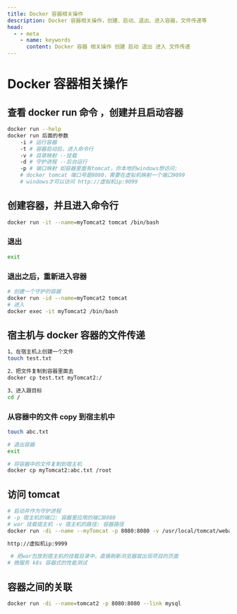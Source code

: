 ```yaml
---
title: Docker 容器相关操作
description: Docker 容器相关操作，创建、启动、退出、进入容器，文件传递等
head:
  - - meta
    - name: keywords
      content: Docker 容器 相关操作 创建 启动 退出 进入 文件传递
---
```


# Docker 容器相关操作

## 查看 docker run 命令 ，创建并且启动容器

```bash
docker run --help
docker run 后面的参数
	-i # 运行容器
	-t # 容器启动后，进入命令行
	-v # 目录映射 --挂载
	-d # 守护进程 --后台运行
	-p # 端口映射 如容器里面有tomcat，你本地的windows想访问:
	# docker tomcat 端口号是8080，需要在虚拟机映射一个端口9099
	# windows才可以访问 http://虚拟机ip:9099
```

## 创建容器，并且进入命令行

```bash
docker run -it --name=myTomcat2 tomcat /bin/bash
```

### 退出

```bash
exit
```

### 退出之后，重新进入容器

```bash
# 创建一个守护的容器
docker run -id --name=myTomcat2 tomcat
# 进入
docker exec -it myTomcat2 /bin/bash
```

## 宿主机与 docker 容器的文件传递

```bash
1、在宿主机上创建一个文件
touch test.txt

2、把文件复制到容器里面去
docker cp test.txt myTomcat2:/

3、进入跟目标
cd /
```

### 从容器中的文件 copy 到宿主机中

```bash
touch abc.txt

# 退出容器
exit

# 将容器中的文件复制到宿主机
docker cp myTomcat2:abc.txt /root
```

## 访问 tomcat

```bash
# 启动并作为守护进程
# -p 宿主机的端口: 容器里应用的端口8080
# war 挂载宿主机 -v 宿主机的路径: 容器路径
docker run -di --name --myTomcat -p 8080:8080 -v /usr/local/tomcat/webapps:/usr/local/tomcat/webapps tomcat

http://虚拟机ip:9999

 # 把war包放到宿主机的挂载目录中，直接刷新浏览器就出现项目的页面
# 微服务 k8s 容器式的性能测试
```

## 容器之间的关联

```bash
docker run -di --name=tomcat2 -p 8080:8080 --link mysql
```
